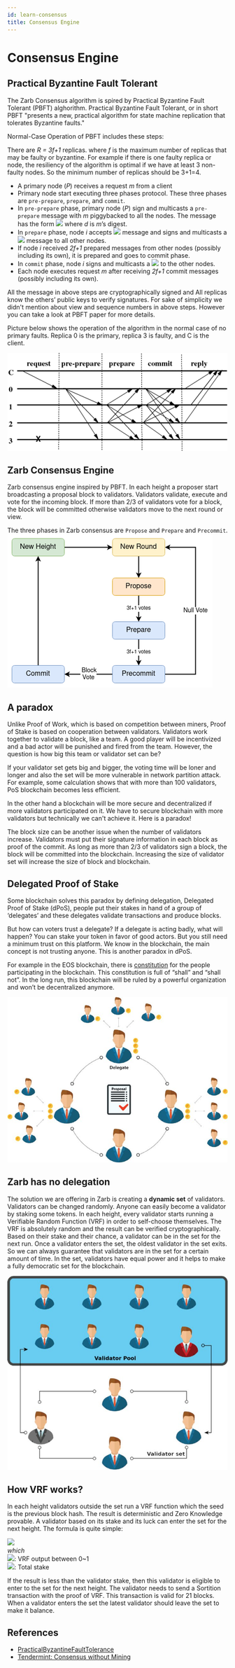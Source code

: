 ```yaml
---
id: learn-consensus
title: Consensus Engine
---
```


# Consensus Engine

## Practical Byzantine Fault Tolerant

The Zarb Consensus algorithm is spired by Practical Byzantine Fault Tolerant (PBFT) alghorithm.
Practical Byzantine Fault Tolerant, or in short PBFT "presents a new, practical algorithm for state
machine replication that tolerates Byzantine faults."

Normal-Case Operation of PBFT includes these steps:

There are _R = 3f+1_ replicas. where _f_ is the maximum number of replicas that may be faulty or
byzantine. For example if there is one faulty replica or node, the resiliency of the algorithm is
optimal if we have at least 3 non-faulty nodes. So the minimum number of replicas should be 3+1=4.

- A primary node (_P_) receives a request _m_ from a client
- Primary node start executing three phases protocol. These three phases are `pre-prepare`,
  `prepare`, and `commit`.
- In `pre-prepare` phase, primary node (_P_) sign and multicasts a `pre-prepare` message with _m_
  piggybacked to all the nodes. The message has the form
  <img src="https://render.githubusercontent.com/render/math?math=<<PRE-PREPARE,d>_{\sigma p}, m>">
  where _d_ is _m_’s digest.
- In `prepare` phase, node _i_ accepts
  <img src="https://render.githubusercontent.com/render/math?math=<<PRE-PREPARE,d>_{\sigma p}, m>">
  message and signs and multicasts a
  <img src="https://render.githubusercontent.com/render/math?math=<PREPARE,d>_{\sigma i}>"> message
  to all other nodes.
- If node _i_ received _2f+1_ prepared messages from other nodes (possibly including its own), it is
  prepared and goes to commit phase.
- In `commit` phase, node _i_ signs and multicasts a
  <img src="https://render.githubusercontent.com/render/math?math=<COMMIT,d>_{\sigma i}>"> to the
  other nodes.
- Each node executes request _m_ after receiving _2f+1_ commit messages (possibly including its
  own).

All the message in above steps are cryptographically signed and All replicas know the others’ public
keys to verify signatures. For sake of simplicity we didn't mention about view and sequence numbers
in above steps. However you can take a look at PBFT paper for more details.

Picture below shows the operation of the algorithm in the normal case of no primary faults. Replica
0 is the primary, replica 3 is faulty, and C is the client.

![Normal execution of the Practical Byzantine Fault Tolerance (PBFT) protocol](..//assets/images/pbft.png)

## Zarb Consensus Engine

Zarb consensus engine inspired by PBFT. In each height a proposer start broadcasting a proposal
block to validators. Validators validate, execute and vote for the incoming block. If more than 2/3
of validators vote for a block, the block will be committed otherwise validators move to the next
round or view.

The three phases in Zarb consensus are `Propose` and `Prepare` and `Precommit`.
![Zarb consensus mechanism](../assets/images/zarb-consensus.png)

## A paradox

Unlike Proof of Work, which is based on competition between miners, Proof of Stake is based on
cooperation between validators. Validators work together to validate a block, like a team. A good
player will be incentivized and a bad actor will be punished and fired from the team. However, the
question is how big this team or validator set can be?

If your validator set gets big and bigger, the voting time will be loner and longer and also the set
will be more vulnerable in network partition attack. For example, some calculation shows that with
more than 100 validators, PoS blockchain becomes less efficient.

In the other hand a blockchain will be more secure and decentralized if more validators participated
on it. We have to secure blockchain with more validators but technically we can't achieve it. Here
is a paradox!

The block size can be another issue when the number of validators increase. Validators must put
their signature information in each block as proof of the commit. As long as more than 2/3 of
validators sign a block, the block will be committed into the blockchain. Increasing the size of
validator set will increase the size of block and blockchain.

## Delegated Proof of Stake

Some blockchain solves this paradox by defining delegation, Delegated Proof of Stake (dPoS), people
put their stakes in hand of a group of ‘delegates’ and these delegates validate transactions and
produce blocks.

But how can voters trust a delegate? If a delegate is acting badly, what will happen? You can stake
your token in favor of good actors. But you still need a minimum trust on this platform. We know in
the blockchain, the main concept is not trusting anyone. This is another paradox in dPoS.

For example in the EOS blockchain, there is
[constitution](https://github.com/EOSIO/eos/blob/5068823fbc8a8f7d29733309c0496438c339f7dc/constitution.md)
for the people participating in the blockchain. This constitution is full of “shall” and “shall
not”. In the long run, this blockchain will be ruled by a powerful organization and won’t be
decentralized anymore.

![Delegated Proof of Stake](../assets/images/delegated_proof_of_stake.jpg)

## Zarb has no delegation

The solution we are offering in Zarb is creating a **dynamic set** of validators. Validators can be
changed randomly. Anyone can easily become a validator by staking some tokens. In each height, every
validator starts running a Verifiable Random Function (VRF) in order to self-choose themselves. The
VRF is absolutely random and the result can be verified cryptographically. Based on their stake and
their chance, a validator can be in the set for the next run. Once a validator enters the set, the
oldest validator in the set exits. So we can always guarantee that validators are in the set for a
certain amount of time. In the set, validators have equal power and it helps to make a fully
democratic set for the blockchain.

![Zarb Proof of Stake](../assets/images/zarb_validator_pool.jpg)

## How VRF works?

In each height validators outside the set run a VRF function which the seed is the previous block
hash. The result is deterministic and Zero Knowledge provable. A validator based on its stake and
its luck can enter the set for the next height. The formula is quite simple:

<img src="https://render.githubusercontent.com/render/math?math=R\=V\times S_{t}"><br/> _which_<br/>
<img src="https://render.githubusercontent.com/render/math?math=V">: VRF output between 0~1<br/>
<img src="https://render.githubusercontent.com/render/math?math=S_{t}">: Total stake<br/>

If the result is less than the validator stake, then this validator is eligible to enter to the set
for the next height. The validator needs to send a Sortition transaction with the proof of VRF. This
transaction is valid for 21 blocks. When a validator enters the set the latest validator should
leave the set to make it balance.

## References

- [PracticalByzantineFaultTolerance](http://pmg.csail.mit.edu/papers/osdi99.pdf)
- [Tendermint: Consensus without Mining](https://tendermint.com/static/docs/tendermint.pdf)

